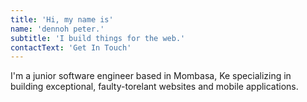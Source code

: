 ```yaml
---
title: 'Hi, my name is'
name: 'dennoh peter.'
subtitle: 'I build things for the web.'
contactText: 'Get In Touch'
---
```


I'm a junior software engineer based in Mombasa, Ke specializing in building exceptional, faulty-torelant websites and mobile applications.
